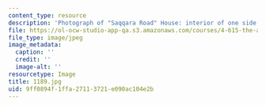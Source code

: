 ```yaml
---
content_type: resource
description: 'Photograph of "Saqqara Road" House: interior of one side iwan.'
file: https://ol-ocw-studio-app-qa.s3.amazonaws.com/courses/4-615-the-architecture-of-cairo-spring-2002/9ff0894f1ffa27113721e090ac104e2b_1189.jpg
file_type: image/jpeg
image_metadata:
  caption: ''
  credit: ''
  image-alt: ''
resourcetype: Image
title: 1189.jpg
uid: 9ff0894f-1ffa-2711-3721-e090ac104e2b
---
```

